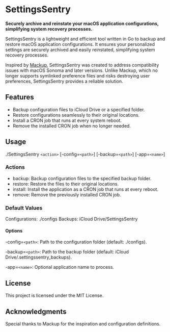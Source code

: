 # SettingsSentry

__Securely archive and reinstate your macOS application configurations, simplifying system recovery processes.__

SettingsSentry is a lightweight and efficient tool written in Go to backup and restore macOS application configurations. It ensures your personalized settings are securely archived and easily reinstated, simplifying system recovery processes.

Inspired by [Mackup](https://github.com/lra/mackup), SettingsSentry was created to address compatibility issues with macOS Sonoma and later versions. Unlike Mackup, which no longer supports symlinked preference files and risks destroying user preferences, SettingsSentry provides a reliable solution.

## Features

- Backup configuration files to iCloud Drive or a specified folder.
- Restore configurations seamlessly to their original locations.
- Install a CRON job that runs at every system reboot.
- Remove the installed CRON job when no longer needed.

## Usage

./SettingsSentry `<action>` [-config=`<path>`] [-backup=`<path>`] [-app=`<name>`]

### Actions

- backup: Backup configuration files to the specified backup folder.
- restore: Restore the files to their original locations.
- install: Install the application as a CRON job that runs at every reboot.
- remove: Remove the previously installed CRON job.

### Default Values

Configurations: ./configs
Backups: iCloud Drive/SettingsSentry

#### Options

-config=`<path>`: Path to the configuration folder (default: ./configs).

-backup=`<path>`: Path to the backup folder (default: iCloud Drive/.settingssentry_backups).

-app=`<name>`: Optional application name to process.

## License

This project is licensed under the MIT License.

## Acknowledgments

Special thanks to Mackup for the inspiration and configuration definitions.
